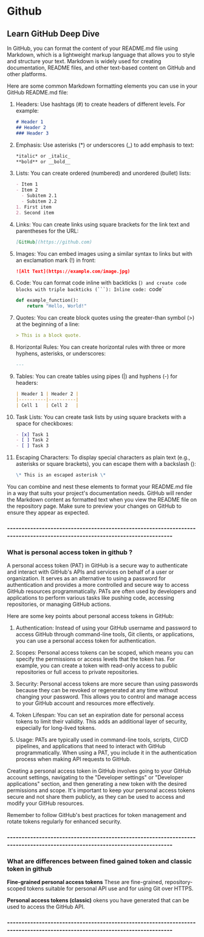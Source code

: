 # Github
## Learn GitHub Deep Dive

In GitHub, you can format the content of your README.md file using Markdown, which is a lightweight markup language that allows you to style and structure your text. Markdown is widely used for creating documentation, README files, and other text-based content on GitHub and other platforms.

Here are some common Markdown formatting elements you can use in your GitHub README.md file:

1. Headers:
   Use hashtags (#) to create headers of different levels. For example:
   ```markdown
   # Header 1
   ## Header 2
   ### Header 3
   ```

2. Emphasis:
   Use asterisks (*) or underscores (_) to add emphasis to text:
   ```markdown
   *italic* or _italic_
   **bold** or __bold__
   ```

3. Lists:
   You can create ordered (numbered) and unordered (bullet) lists:
   ```markdown
   - Item 1
   - Item 2
     - Subitem 2.1
     - Subitem 2.2
   1. First item
   2. Second item
   ```

4. Links:
   You can create links using square brackets for the link text and parentheses for the URL:
   ```markdown
   [GitHub](https://github.com)
   ```

5. Images:
   You can embed images using a similar syntax to links but with an exclamation mark (!) in front:
   ```markdown
   ![Alt Text](https://example.com/image.jpg)
   ```

6. Code:
   You can format code inline with backticks (`) and create code blocks with triple backticks (```):
   Inline code: `code`
   ```python
   def example_function():
       return "Hello, World!"
   ```

7. Quotes:
   You can create block quotes using the greater-than symbol (>) at the beginning of a line:
   ```markdown
   > This is a block quote.
   ```

8. Horizontal Rules:
   You can create horizontal rules with three or more hyphens, asterisks, or underscores:
   ```markdown
   ---
   ```

9. Tables:
   You can create tables using pipes (|) and hyphens (-) for headers:
   ```markdown
   | Header 1 | Header 2 |
   |----------|----------|
   | Cell 1   | Cell 2   |
   ```

10. Task Lists:
    You can create task lists by using square brackets with a space for checkboxes:
    ```markdown
    - [x] Task 1
    - [ ] Task 2
    - [ ] Task 3
    ```

11. Escaping Characters:
    To display special characters as plain text (e.g., asterisks or square brackets), you can escape them with a backslash (\):
    ```markdown
    \* This is an escaped asterisk \*
    ```

You can combine and nest these elements to format your README.md file in a way that suits your project's documentation needs. GitHub will render the Markdown content as formatted text when you view the README file on the repository page. Make sure to preview your changes on GitHub to ensure they appear as expected.

### --------------------------------------------------------------------------------------------------------------------------
### What is personal access token in github ?

A personal access token (PAT) in GitHub is a secure way to authenticate and interact with GitHub's APIs and services on behalf of a user or organization. It serves as an alternative to using a password for authentication and provides a more controlled and secure way to access GitHub resources programmatically. PATs are often used by developers and applications to perform various tasks like pushing code, accessing repositories, or managing GitHub actions.

Here are some key points about personal access tokens in GitHub:

1. Authentication: Instead of using your GitHub username and password to access GitHub through command-line tools, Git clients, or applications, you can use a personal access token for authentication.

2. Scopes: Personal access tokens can be scoped, which means you can specify the permissions or access levels that the token has. For example, you can create a token with read-only access to public repositories or full access to private repositories.

3. Security: Personal access tokens are more secure than using passwords because they can be revoked or regenerated at any time without changing your password. This allows you to control and manage access to your GitHub account and resources more effectively.

4. Token Lifespan: You can set an expiration date for personal access tokens to limit their validity. This adds an additional layer of security, especially for long-lived tokens.

5. Usage: PATs are typically used in command-line tools, scripts, CI/CD pipelines, and applications that need to interact with GitHub programmatically. When using a PAT, you include it in the authentication process when making API requests to GitHub.

Creating a personal access token in GitHub involves going to your GitHub account settings, navigating to the "Developer settings" or "Developer applications" section, and then generating a new token with the desired permissions and scope. It's important to keep your personal access tokens secure and not share them publicly, as they can be used to access and modify your GitHub resources.

Remember to follow GitHub's best practices for token management and rotate tokens regularly for enhanced security.

### --------------------------------------------------------------------------------------------------------------------------
### What are differences between fined gained token and classic token in github

**Fine-grained personal access tokens**
 These are fine-grained, repository-scoped tokens suitable for personal API use and for using Git over HTTPS.

**Personal access tokens (classic)**
 okens you have generated that can be used to access the GitHub API.

 ### --------------------------------------------------------------------------------------------------------------------------

